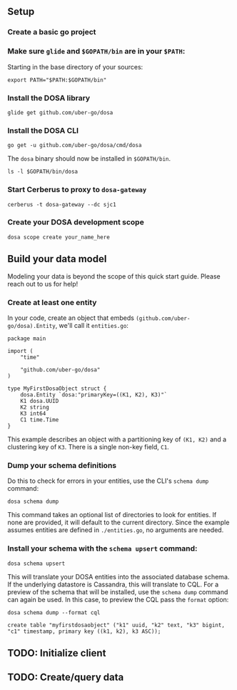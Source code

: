 ## Setup

### Create a basic go project

### Make sure `glide` and `$GOPATH/bin` are in your `$PATH`:

Starting in the base directory of your sources:

    export PATH="$PATH:$GOPATH/bin"

### Install the DOSA library

    glide get github.com/uber-go/dosa

### Install the DOSA CLI

    go get -u github.com/uber-go/dosa/cmd/dosa

The `dosa` binary should now be installed in `$GOPATH/bin`.

    ls -l $GOPATH/bin/dosa

### Start Cerberus to proxy to `dosa-gateway`

    cerberus -t dosa-gateway --dc sjc1

### Create your DOSA development scope

    dosa scope create your_name_here

## Build your data model

Modeling your data is beyond the scope of this quick start guide. Please reach out to us for help!

### Create at least one entity

In your code, create an object that embeds `(github.com/uber-go/dosa).Entity`, we'll call it `entities.go`:

    package main

    import (
        "time"

        "github.com/uber-go/dosa"
    )

    type MyFirstDosaObject struct {
        dosa.Entity `dosa:"primaryKey=((K1, K2), K3)"`
        K1 dosa.UUID
        K2 string
        K3 int64
        C1 time.Time
    }

This example describes an object with a partitioning key of `(K1, K2)` and
a clustering key of `K3`. There is a single non-key field, `C1`.

### Dump your schema definitions

Do this to check for errors in your entities, use the CLI's `schema dump` command:

    dosa schema dump

This command takes an optional list of directories to look for entities. If none are provided, it will default to the current directory. Since the example assumes entities are defined in `./entities.go`, no arguments are needed.

### Install your schema with the `schema upsert` command:

    dosa schema upsert

This will translate your DOSA entities into the associated database schema. If the underlying datastore is Cassandra, this will translate to CQL. For a preview of the schema that will be installed, use the `schema dump` command can again be used. In this case, to preview the CQL pass the `format` option:

    dosa schema dump --format cql

    create table "myfirstdosaobject" ("k1" uuid, "k2" text, "k3" bigint, "c1" timestamp, primary key ((k1, k2), k3 ASC));

## TODO: Initialize client
## TODO: Create/query data
